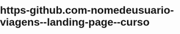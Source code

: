 # https-github.com-nomedeusuario-viagens--landing-page--curso

<!DOCTYPE html>
<html lang="en">
<head>
    <meta charset="UTF-8">
    <meta name="viewport" content="width=device-width, initial-scale=1.0">
    <title>Landing Page - Vilarejo Europeu</title>
    <style>
        /* Define a fonte padrão para toda a página */
        body {
            font-family: Arial, sans-serif;
            margin: 0;
            padding: 0;
        }

        /* Estilização da barra de navegação */
        nav {
            background-color: #333; /* Cor de fundo escura */
            padding: 10px; /* Espaçamento interno */
            position: sticky; /* Fixa o menu no topo ao rolar a página */
            top: 0;
        }

        /* Links da navegação */
        nav a {
            color: white; /* Cor do texto */
            text-decoration: none; /* Remove sublinhado */
            margin: 0 15px; /* Espaçamento entre os links */
            font-size: 18px; /* Tamanho da fonte */
        }

        /* Efeito ao passar o mouse sobre os links */
        nav a:hover {
            text-decoration: underline; /* Adiciona sublinhado */
            color: #ffa500; /* Altera a cor do texto */
        }

        /* Centralização do conteúdo principal */
        main {
            text-align: center;
        }

        /* Configuração do banner */
        .banner {
            background-image: url('https://example.com/village.jpg'); /* Substitua pelo link de uma imagem real */
            background-size: cover; /* Ajusta o tamanho da imagem para cobrir toda a área */
            background-position: center; /* Centraliza a imagem */
            height: 300px; /* Altura fixa */
            display: flex; /* Habilita o flexbox */
            align-items: center; /* Centraliza verticalmente o conteúdo */
            justify-content: center; /* Centraliza horizontalmente o conteúdo */
            color: white; /* Cor do texto */
            text-shadow: 2px 2px 5px black; /* Adiciona sombra ao texto */
        }

        /* Estilização do título dentro do banner */
        .banner h1 {
            font-size: 36px;
        }

        /* Configuração geral das seções */
        section {
            padding: 50px; /* Espaçamento interno */
        }

        /* Estilos específicos para cada seção */
        #TripMe {
            background-color: #f4f4f4; /* Cor de fundo clara */
        }

        #MeetUs {
            background-color: #e8e8e8; /* Cor de fundo levemente mais escura */
        }

        #Advice {
            background-color: #dcdcdc; /* Cor de fundo ainda mais escura */
        }

        /* Configuração dos links internos */
        a[href^="#"] {
            cursor: pointer; /* Define o cursor como "pointer" ao passar sobre o link */
        }

        /* Estilização do rodapé */
        footer {
            text-align: center; /* Centraliza o texto */
            padding: 20px; /* Espaçamento interno */
            background-color: #333; /* Cor de fundo escura */
            color: white; /* Cor do texto */
        }
    </style>
</head>
<body>
    <!-- Navegação principal -->
    <nav>
        <a href="#TripMe">TripMe</a> <!-- Link para a seção TripMe -->
        <a href="#MeetUs">MeetUs</a> <!-- Link para a seção MeetUs -->
        <a href="#Advice">Advice</a> <!-- Link para a seção Advice -->
        <a href="#top">Home</a> <!-- Link para voltar ao topo -->
    </nav>

    <!-- Conteúdo principal -->
    <main id="top">
        <!-- Banner com imagem de fundo e texto sobreposto -->
        <div class="banner">
            <h1>Descubra o Charme dos Vilarejos Europeus</h1>
        </div>

        <!-- Seção TripMe -->
        <section id="TripMe">
            <h2>TripMe</h2>
            <p>Explore destinos incríveis e crie memórias inesquecíveis. Planeje sua viagem com dicas exclusivas de lugares únicos.</p>
        </section>

        <!-- Seção MeetUs -->
        <section id="MeetUs">
            <h2>MeetUs</h2>
            <p>Conheça nossa equipe de especialistas em viagens e deixe-nos ajudar a transformar sua próxima aventura em realidade.</p>
        </section>

        <!-- Seção Advice -->
        <section id="Advice">
            <h2>Advice</h2>
            <p>Receba conselhos valiosos sobre como aproveitar ao máximo sua viagem. De dicas de economia a roteiros secretos, temos tudo para você.</p>
        </section>
    </main>

    <!-- Rodapé da página -->
    <footer>
        <p>&copy; 2024 TripMe. Todos os direitos reservados.</p>
    </footer>
</body>
</html>
